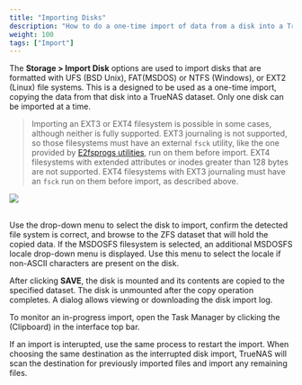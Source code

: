 ```yaml
---
title: "Importing Disks"
description: "How to do a one-time import of data from a disk into a TrueNAS dataset."
weight: 100
tags: ["Import"]
---
```


The **Storage > Import Disk** options are used to import disks that are formatted with UFS (BSD Unix), FAT(MSDOS) or NTFS (Windows), or EXT2 (Linux) file systems.
This is a designed to be used as a one-time import, copying the data from that disk into a TrueNAS dataset.
Only one disk can be imported at a time.

> Importing an EXT3 or EXT4 filesystem is possible in some cases, although neither is fully supported.
  EXT3 journaling is not supported, so those filesystems must have an external `fsck` utility, like the one provided by [E2fsprogs utilities](http://e2fsprogs.sourceforge.net/), run on them before import.
  EXT4 filesystems with extended attributes or inodes greater than 128 bytes are not supported.
  EXT4 filesystems with EXT3 journaling must have an `fsck` run on them before import, as described above.

<img src="/images/DiskImportOptions.png">
<br><br>

Use the drop-down menu to select the disk to import, confirm the detected file system is correct, and browse to the ZFS dataset that will hold the copied data.
If the MSDOSFS filesystem is selected, an additional MSDOSFS locale drop-down menu is displayed.
Use this menu to select the locale if non-ASCII characters are present on the disk.

After clicking **SAVE**, the disk is mounted and its contents are copied to the specified dataset.
The disk is unmounted after the copy operation completes.
A dialog allows viewing or downloading the disk import log.

To monitor an in-progress import, open the Task Manager by clicking the <i class="fas fa-clipboard" aria-hidden="true" title="Clipboard"></i>&nbsp; (Clipboard) in the interface top bar.

If an import is interupted, use the same process to restart the import.
When choosing the same destination as the interrupted disk import, TrueNAS will scan the destination for previously imported files and import any remaining files.
